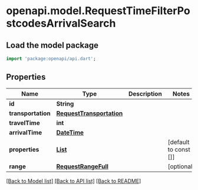 # openapi.model.RequestTimeFilterPostcodesArrivalSearch

## Load the model package
```dart
import 'package:openapi/api.dart';
```

## Properties
Name | Type | Description | Notes
------------ | ------------- | ------------- | -------------
**id** | **String** |  | 
**transportation** | [**RequestTransportation**](RequestTransportation.md) |  | 
**travelTime** | **int** |  | 
**arrivalTime** | [**DateTime**](DateTime.md) |  | 
**properties** | [**List<RequestTimeFilterPostcodesProperty>**](RequestTimeFilterPostcodesProperty.md) |  | [default to const []]
**range** | [**RequestRangeFull**](RequestRangeFull.md) |  | [optional] 

[[Back to Model list]](../README.md#documentation-for-models) [[Back to API list]](../README.md#documentation-for-api-endpoints) [[Back to README]](../README.md)


